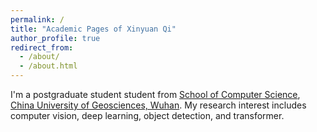 ```yaml
---
permalink: /
title: "Academic Pages of Xinyuan Qi"
author_profile: true
redirect_from: 
  - /about/
  - /about.html
---
```


I'm a postgraduate student student from [School of Computer Science](https://cs.cug.edu.cn/), [China University of Geosciences, Wuhan](https://www.cug.edu.cn/).  My research interest includes computer vision, deep learning, object detection, and transformer.
